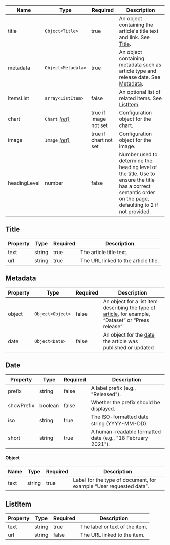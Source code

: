 | Name         | Type                                 | Required              | Description                                                                                                                                                 |
| ------------ | ------------------------------------ | --------------------- | ----------------------------------------------------------------------------------------------------------------------------------------------------------- |
| title        | `Object<Title>`                      | true                  | An object containing the article's title text and link. See [Title](#title).                                                                                |
| metadata     | `Object<Metadata>`                   | true                  | An object containing metadata such as article type and release date. See [Metadata](#metadata).                                                             |
| itemsList    | `array<ListItem>`                    | false                 | An optional list of related items. See [ListItem](#listItem).                                                                                               |
| chart        | `Chart` [_(ref)_](/components/chart) | true if image not set | Configuration object for the chart.                                                                                                                         |
| image        | `Image` [_(ref)_](/components/image) | true if chart not set | Configuration object for the image.                                                                                                                         |
| headingLevel | number                               | false                 | Number used to determine the heading level of the title. Use to ensure the title has a correct semantic order on the page, defaulting to 2 if not provided. |

## Title

| Property | Type   | Required | Description                          |
| -------- | ------ | -------- | ------------------------------------ |
| text     | string | true     | The article title text.              |
| url      | string | true     | The URL linked to the article title. |

## Metadata

| Property | Type             | Required | Description                                                                                                    |
| -------- | ---------------- | -------- | -------------------------------------------------------------------------------------------------------------- |
| object   | `Object<Object>` | false    | An object for a list item describing the [type of article](#object), for example, “Dataset” or “Press release” |
| date     | `Object<Date>`   | false    | An object for the [date](#date) the article was published or updated                                           |

## Date

| Property   | Type    | Required | Description                                                 |
| ---------- | ------- | -------- | ----------------------------------------------------------- |
| prefix     | string  | false    | A label prefix (e.g., "Released").                          |
| showPrefix | boolean | false    | Whether the prefix should be displayed.                     |
| iso        | string  | true     | The ISO-formatted date string (YYYY-MM-DD).                 |
| short      | string  | true     | A human-readable formatted date (e.g., "18 February 2021"). |

#### Object

| Name | Type   | Required | Description                                                        |
| ---- | ------ | -------- | ------------------------------------------------------------------ |
| text | string | true     | Label for the type of document, for example “User requested data”. |

## ListItem

| Property | Type   | Required | Description                    |
| -------- | ------ | -------- | ------------------------------ |
| text     | string | true     | The label or text of the item. |
| url      | string | false    | The URL linked to the item.    |
